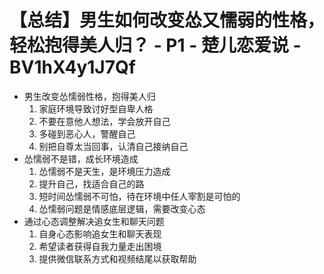 # 【总结】男生如何改变怂又懦弱的性格，轻松抱得美人归？ - P1 - 楚儿恋爱说 - BV1hX4y1J7Qf

-   男生改变怂懦弱性格，抱得美人归
    1.  家庭环境导致讨好型自卑人格
    2.  不要在意他人想法，学会放开自己
    3.  多碰到恶心人，警醒自己
    4.  别把自尊太当回事，认清自己接纳自己
-   怂懦弱不是错，成长环境造成
    1.  怂懦弱不是天生，是环境压力造成
    2.  提升自己，找适合自己的路
    3.  短时间怂懦弱不可怕，待在环境中任人宰割是可怕的
    4.  怂懦弱问题是情感底层逻辑，需要改变心态
-   通过心态调整解决追女生和聊天问题
    1.  自身心态影响追女生和聊天表现
    2.  希望读者获得自我力量走出困境
    3.  提供微信联系方式和视频结尾以获取帮助